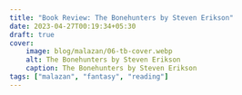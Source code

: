 ```yaml
---
title: "Book Review: The Bonehunters by Steven Erikson"
date: 2023-04-27T00:19:34+05:30
draft: true
cover: 
    image: blog/malazan/06-tb-cover.webp
    alt: The Bonehunters by Steven Erikson
    caption: The Bonehunters by Steven Erikson
tags: ["malazan", "fantasy", "reading"]
---
```

